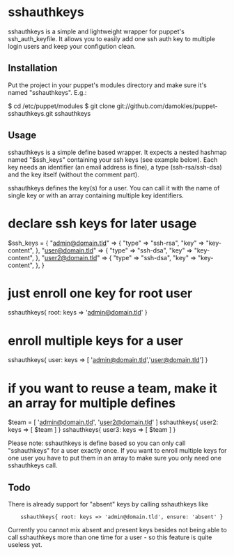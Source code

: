 sshauthkeys
===

sshauthkeys is a simple and lightweight wrapper for puppet's ssh_auth_keyfile. It allows you to easily add one ssh auth key to multiple login users and keep your configution clean.

Installation
---

Put the project in your puppet's modules directory and make sure it's named "sshauthkeys". E.g.:

   $ cd /etc/puppet/modules
   $ git clone git://github.com/damokles/puppet-sshauthkeys.git sshauthkeys


Usage
---

sshauthkeys is a simple define based wrapper. It expects a nested hashmap named "$ssh_keys" containing your ssh keys (see example below). Each key needs an identifier (an email address is fine), a type (ssh-rsa/ssh-dsa) and the key itself (without the comment part).

sshauthkeys defines the key(s) for a user. You can call it with the name of single key or with an array containing multiple key identifiers.

# declare ssh keys for later usage
   $ssh_keys = {
           "admin@domain.tld" => {
                   "type" => "ssh-rsa",
                   "key" => "key-content", },
           "user@domain.tld" => {
                   "type" => "ssh-dsa",
                   "key" => "key-content", },
           "user2@domain.tld" => {
                   "type" => "ssh-dsa",
                   "key" => "key-content", },
   }

   # just enroll one key for root user
   sshauthkeys{ root: keys => 'admin@domain.tld' }

   # enroll multiple keys for a user
   sshauthkeys{ user: keys => [ 'admin@domain.tld','user@domain.tld'] }

   # if you want to reuse a team, make it an array for multiple defines 
   $team = [ 'admin@domain.tld', 'user2@domain.tld' ]
   sshauthkeys{ user2: keys => [ $team ] }
   sshauthkeys{ user3: keys => [ $team ] }

Please note: sshauthkeys is define based so you can only call "sshauthkeys" for a user exactly once. If you want to enroll multiple keys for one user you have to put them in an array to make sure you only need one sshauthkeys call.

Todo
---

There is already support for "absent" keys by calling sshauthkeys like

        sshauthkeys{ root: keys => 'admin@domain.tld', ensure: 'absent' }

Currently you cannot mix absent and present keys besides not being able to call sshauthkeys more than one time for a user - so this feature is quite useless yet.
	


